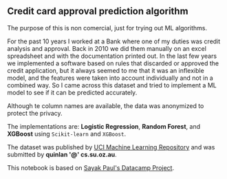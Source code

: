 ## Credit card approval prediction algorithm

The purpose of this is non comercial, just for trying out ML algorithms.

For the past 10 years I worked at a Bank where one of my duties was credit analysis and approval. Back in 2010 we did them manually on an excel spreadsheet and with the documentation printed out. In the last few years we implemented a software based on rules that discarded or approved the credit application, but it always seemed to me that it was an inflexible model, and the features were taken into account individually and not in a combined way. So I came across this dataset and tried to implement a ML model to see if it can be predicted accurately. 

Although te column names are available, the data was anonymized to protect the privacy.

The implementations are: **Logistic Regression**, **Random Forest**, and **XGBoost** using `Scikit-learn` and `XGBoost`.

The dataset was published by [UCI Machine Learning Repository](http://archive.ics.uci.edu/ml/datasets/credit+approval) and was submitted by **quinlan '@' cs.su.oz.au**.

This notebook is based on [Sayak Paul's Datacamp Project](https://www.datacamp.com/projects/558).
